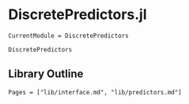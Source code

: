 # DiscretePredictors.jl

```@meta
CurrentModule = DiscretePredictors
```

```@docs
DiscretePredictors
```

## Library Outline
```@contents
Pages = ["lib/interface.md", "lib/predictors.md"]
```